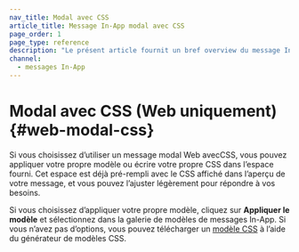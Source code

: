 ```yaml
---
nav_title: Modal avec CSS
article_title: Message In-App modal avec CSS
page_order: 1
page_type: reference
description: "Le présent article fournit un bref overview du message In-App modal Web avec CSS."
channel:
  - messages In-App
---
```


# Modal avec CSS (Web uniquement) {#web-modal-css}

Si vous choisissez d’utiliser un message modal Web avecCSS, vous pouvez appliquer votre propre modèle ou écrire votre propre CSS dans l’espace fourni. Cet espace est déjà pré-rempli avec le CSS affiché dans l’aperçu de votre message, et vous pouvez l’ajuster légèrement pour répondre à vos besoins.

Si vous choisissez d’appliquer votre propre modèle, cliquez sur **Appliquer le modèle** et sélectionnez dans la galerie de modèles de messages In-App. Si vous n’avez pas d’options, vous pouvez télécharger un [modèle CSS]({{site.baseurl}}/user_guide/message_building_by_channel/in-app_messages/customize/color_profiles_and_css/#in-app-message-templates) à l’aide du générateur de modèles CSS.
